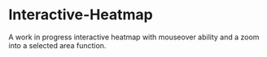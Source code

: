 # Interactive-Heatmap
A work in progress interactive heatmap with mouseover ability and a zoom into a selected area function.
